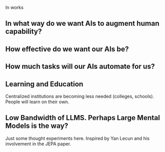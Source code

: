 In works 

## In what way do we want AIs to augment human capability?

## How effective do we want our AIs be?

## How much tasks will our AIs automate for us?

## Learning and Education
Centralized institutions are becoming less needed (colleges, schools).
People will learn on their own.

## Low Bandwidth of LLMS. Perhaps Large Mental Models is the way?
Just some thought experiments here. Inspired by Yan Lecun and his involvement in the JEPA paper.
